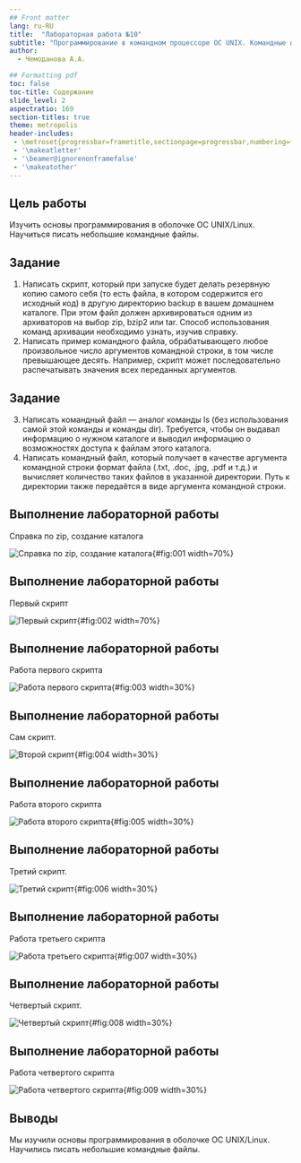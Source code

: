 ```yaml
---
## Front matter
lang: ru-RU
title:  "Лабораторная работа №10"
subtitle: "Программирование в командном процессоре ОС UNIX. Командные файлы"
author:
  - Чемоданова А.А.

## Formatting pdf
toc: false
toc-title: Содержание
slide_level: 2
aspectratio: 169
section-titles: true
theme: metropolis
header-includes:
 - \metroset{progressbar=frametitle,sectionpage=progressbar,numbering=fraction}
 - '\makeatletter'
 - '\beamer@ignorenonframefalse'
 - '\makeatother'
---
```


## Цель работы

Изучить основы программирования в оболочке ОС UNIX/Linux. Научиться писать небольшие командные файлы.

## Задание

1. Написать скрипт, который при запуске будет делать резервную копию самого себя (то есть файла, в котором содержится его исходный код) в другую директорию backup в вашем домашнем каталоге. При этом файл должен архивироваться одним из архиваторов на выбор zip, bzip2 или tar. Способ использования команд архивации необходимо узнать, изучив справку.
2. Написать пример командного файла, обрабатывающего любое произвольное число аргументов командной строки, в том числе превышающее десять. Например, скрипт может последовательно распечатывать значения всех переданных аргументов.

## Задание

3. Написать командный файл — аналог команды ls (без использования самой этой команды и команды dir). Требуется, чтобы он выдавал информацию о нужном каталоге и выводил информацию о возможностях доступа к файлам этого каталога.
4. Написать командный файл, который получает в качестве аргумента командной строки формат файла (.txt, .doc, .jpg, .pdf и т.д.) и вычисляет количество таких файлов в указанной директории. Путь к директории также передаётся в виде аргумента командной строки.


## Выполнение лабораторной работы

Справка по zip, создание каталога

![Справка по zip, создание каталога](image/1.png){#fig:001 width=70%}

## Выполнение лабораторной работы

Первый скрипт

![Первый скрипт](image/2.png){#fig:002 width=70%}

## Выполнение лабораторной работы

Работа первого скрипта

![Работа первого скрипта](image/3.png){#fig:003 width=30%}

## Выполнение лабораторной работы

Сам скрипт.

![Второй скрипт](image/4.png){#fig:004 width=30%}

## Выполнение лабораторной работы

Работа второго скрипта 

![Работа второго скрипта](image/5.png){#fig:005 width=30%}

## Выполнение лабораторной работы

Третий скрипт. 

![Третий скрипт](image/6.png){#fig:006 width=30%}

## Выполнение лабораторной работы

Работа третьего скрипта 

![Работа третьего скрипта](image/7.png){#fig:007 width=30%}

## Выполнение лабораторной работы

Четвертый скрипт.

![Четвертый скрипт](image/8.png){#fig:008 width=30%}

## Выполнение лабораторной работы

Работа четвертого скрипта 

![Работа четвертого скрипта](image/9.png){#fig:009 width=30%}

## Выводы

Мы изучили основы программирования в оболочке ОС UNIX/Linux. Научились писать небольшие командные файлы.
